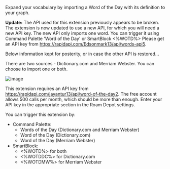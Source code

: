 Expand your vocabulary by importing a Word of the Day with its definition to your graph.

**Update:**
The API used for this extension previously appears to be broken. The extension is now updated to use a new API, for which you will need a new API key.
The new API only imports one word. You can trigger it using Command Palette 'Word of the Day' or SmartBlock <%WOTD%>
Please get an API key from https://rapidapi.com/Edsonmark13/api/words-api5.

Below information kept for posterity, or in case the other API is restored...


There are two sources - Dictionary.com and Merriam Webster. You can choose to import one or both.

![image](https://user-images.githubusercontent.com/6857790/208787933-8416a3d6-5368-4257-a1e1-e5b8087847c8.png)

This extension requires an API key from https://rapidapi.com/jayantur13/api/word-of-the-day2. The free account allows 500 calls per month, which should be more than enough. Enter your API key in the appropriate section in the Roam Depot settings.

You can trigger this extension by:
- Command Palette:
  - Words of the Day (Dictionary.com and Merriam Webster)
  - Word of the Day (Dictionary.com)
  - Word of the Day (Merriam Webster)
- SmartBlock:
  - <%WOTD%> for both
  - <%WOTDDC%> for Dictionary.com
  - <%WOTDMW%> for Merriam Webster
